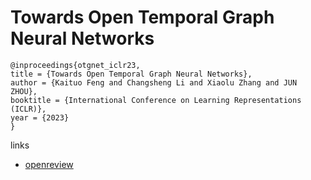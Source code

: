 # Towards Open Temporal Graph Neural Networks

```
@inproceedings{otgnet_iclr23,
title = {Towards Open Temporal Graph Neural Networks},
author = {Kaituo Feng and Changsheng Li and Xiaolu Zhang and JUN ZHOU},
booktitle = {International Conference on Learning Representations (ICLR)},
year = {2023}
}
```

links
- [openreview](https://openreview.net/forum?id=N9Pk5iSCzAn)
